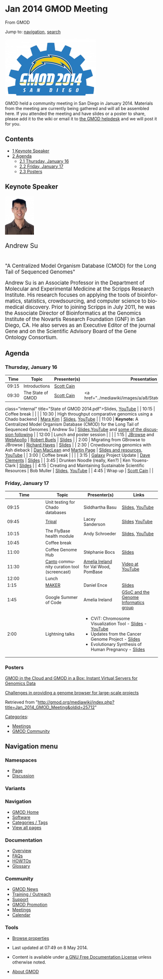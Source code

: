 <div id="mw-page-base" class="noprint">

</div>

<div id="mw-head-base" class="noprint">

</div>

<div id="content" class="mw-body" role="main">

<span id="top"></span>

<div id="mw-js-message" style="display:none;">

</div>



# <span dir="auto">Jan 2014 GMOD Meeting</span>

<div id="bodyContent">

<div id="siteSub">

From GMOD

</div>

<div id="contentSub">

</div>

<div id="jump-to-nav" class="mw-jump">

Jump to: [navigation](#mw-navigation), [search](#p-search)

</div>

<div id="mw-content-text" class="mw-content-ltr" lang="en" dir="ltr">

<div class="floatright">

<a href="File:2014-gmod-san-diego.png" class="image"><img
src="../mediawiki/images/thumb/e/e1/2014-gmod-san-diego.png/300px-2014-gmod-san-diego.png"
srcset="../mediawiki/images/thumb/e/e1/2014-gmod-san-diego.png/450px-2014-gmod-san-diego.png 1.5x, ../mediawiki/images/e/e1/2014-gmod-san-diego.png 2x"
width="300" height="188"
alt="January 2014 GMOD Community Meeting logo" /></a>

</div>

GMOD held a community meeting in San Diego in January 2014. Materials
from the meeting are currently being gathered and will all be assembled
here. If you attended the meeting and have slides or a poster to share,
please add it to the wiki or email it to
<a href="mailto:help@gmod.org" class="external text" rel="nofollow">the
GMOD helpdesk</a> and we will post it for you.

  

<div id="toc" class="toc">

<div id="toctitle">

## Contents

</div>

- [<span class="tocnumber">1</span> <span class="toctext">Keynote
  Speaker</span>](#Keynote_Speaker)
- [<span class="tocnumber">2</span>
  <span class="toctext">Agenda</span>](#Agenda)
  - [<span class="tocnumber">2.1</span> <span class="toctext">Thursday,
    January 16</span>](#Thursday.2C_January_16)
  - [<span class="tocnumber">2.2</span> <span class="toctext">Friday,
    January 17</span>](#Friday.2C_January_17)
  - [<span class="tocnumber">2.3</span>
    <span class="toctext">Posters</span>](#Posters)

</div>

## <span id="Keynote_Speaker" class="mw-headline">Keynote Speaker</span>

<div class="emphasisbox">

<div class="floatright">

<a href="http://sulab.org/andrew-i-su-ph-d/" rel="nofollow"
title="Andrew Su"><img
src="../mediawiki/images/thumb/b/b2/AndrewSu.jpg/95px-AndrewSu.jpg"
srcset="../mediawiki/images/thumb/b/b2/AndrewSu.jpg/143px-AndrewSu.jpg 1.5x, ../mediawiki/images/thumb/b/b2/AndrewSu.jpg/190px-AndrewSu.jpg 2x"
width="95" height="128" alt="Andrew Su" /></a>

</div>

<div style="font-size: 150%; padding-bottom: 0.3em">

Andrew Su

</div>

<div style="font-size: 120%">

"A Centralized Model Organism Database (CMOD) for the Long Tail of
Sequenced Genomes"

Andrew Su is an Associate Professor in the Department of Molecular and
Experimental Medicine at the Scripps Research Institute. His research
focuses on applying the tools of bioinformatics, statistics,
crowdsourcing, and computer science to biomedical discovery. Prior to
joining Scripps in July 2011, he was the Associate Director of
Bioinformatics at the Genomics Institute of the Novartis Research
Foundation (GNF) in San Diego, CA. He also serves as an Executive Editor
of the journal Gene and on the Scientific Advisory Board of the Gene
Ontology Consortium.

</div>

</div>

## <span id="Agenda" class="mw-headline">Agenda</span>

### <span id="Thursday.2C_January_16" class="mw-headline">Thursday, January 16</span>

| Time | Topic | Presenter(s) | Presentation |
|----|----|----|----|
| 09:15 | Introductions | [Scott Cain](User:Scott "User:Scott") |  |
| 09:30 | The State of GMOD | [Scott Cain](User:Scott "User:Scott") | <a href="../mediawiki/images/a/a8/State_of_GMOD_2014.pdf"
class="internal" title="State of GMOD 2014.pdf">Slides</a>, <a href="http://youtu.be/8DXWzgag8R4" class="external text"
rel="nofollow">YouTube</a> |
| 10:15 | Coffee break |  |  |
| 10:30 | High throughput comparative genomics using a Chado backend | [Mara Kim](User:Mara_Kim "User:Mara Kim") | <a href="../mediawiki/images/f/f8/MaraKim_GMOD2014.pdf" class="internal"
title="MaraKim GMOD2014.pdf">Slides</a>, <a href="http://youtu.be/Soam8O3g1jg" class="external text"
rel="nofollow">YouTube</a> |
| 11:00 | **Keynote:** A Centralized Model Organism Database (CMOD) for the Long Tail of Sequenced Genomes | Andrew Su | <a href="../mediawiki/images/c/c0/AndrewSu_GMOD2014.pptx"
class="internal" title="AndrewSu GMOD2014.pptx">Slides</a>,<a href="https://www.youtube.com/watch?v=RVijs5ry05E"
class="external text" rel="nofollow">YouTube</a> and <a href="https://www.youtube.com/watch?v=dGHXo-iNsyU"
class="external text" rel="nofollow">some of the discussion
following</a> |
| 12:00 | Lunch and poster session |  |  |
| 1:15 | [JBrowse](JBrowse.1 "JBrowse") and [WebApollo](WebApollo.1 "WebApollo") | <a href="User:RBuels" class="mw-redirect" title="User:RBuels">Robert
Buels</a> | <a href="../mediawiki/images/3/37/RBuels_JBrowse_2014.pdf"
class="internal" title="RBuels JBrowse 2014.pdf">Slides</a> |
| 2:00 | Migrating from GBrowse to JBrowse | [Richard Hayes](User:Richard_Hayes "User:Richard Hayes") | <a href="../mediawiki/images/0/04/Richard_Hayes_2014.pdf"
class="internal" title="Richard Hayes 2014.pdf">Slides</a> |
| 2:30 | Crowdsourcing genomics with Ash dieback | <a href="http://www.tsl.ac.uk/profile/dan-maclean.asp"
class="external text" rel="nofollow">Dan MacLean</a> and <a href="http://www.tsl.ac.uk/profile/martin-page.asp"
class="external text" rel="nofollow">Martin Page</a> | <a
href="https://github.com/danmaclean/talks/tree/master/GMOD_san_diego_jan_2014"
class="external text" rel="nofollow">Slides and resources</a>, <a href="http://youtu.be/wjne4d32bbU" class="external text"
rel="nofollow">YouTube</a> |
| 3:00 | Coffee break |  |  |
| 3:15 | [Galaxy](Galaxy.1 "Galaxy") Project Update | [Dave Clements](User:Clements "User:Clements") | <a href="../mediawiki/images/d/d2/Dave_Clements_2014.pdf"
class="internal" title="Dave Clements 2014.pdf">Slides</a> |
| 3:45 | Drunken Noodle (really, Ken?) | Ken Youens-Clark | <a href="../mediawiki/images/6/6e/2014-KYClark-CMap.pdf"
class="internal" title="2014-KYClark-CMap.pdf">Slides</a> |
| 4:15 | Creating and Maintaining Sustainable Scientific Resources | Bob Muller | <a href="../mediawiki/images/0/0d/Bob_Muller_2014.pdf" class="internal"
title="Bob Muller 2014.pdf">Slides</a>, <a href="http://youtu.be/KsBZxiGsOps" class="external text"
rel="nofollow">YouTube</a> |
| 4:45 | Wrap up | [Scott Cain](User:Scott "User:Scott") |  |

### <span id="Friday.2C_January_17" class="mw-headline">Friday, January 17</span>

<table class="wikitable">
<colgroup>
<col style="width: 25%" />
<col style="width: 25%" />
<col style="width: 25%" />
<col style="width: 25%" />
</colgroup>
<thead>
<tr class="header">
<th>Time</th>
<th>Topic</th>
<th>Presenter(s)</th>
<th>Links</th>
</tr>
</thead>
<tbody>
<tr class="odd">
<td>09:15</td>
<td>Unit testing for Chado databases</td>
<td>Siddhartha Basu</td>
<td><a href="http://testgenomes.dictybase.org/test-chado.slide"
class="external text" rel="nofollow">Slides</a>, <a
href="http://youtu.be/9F6rskt3JRM" class="external text"
rel="nofollow">YouTube</a></td>
</tr>
<tr class="even">
<td>09:45</td>
<td><a href="Tripal.1" title="Tripal">Tripal</a></td>
<td>Lacey Sanderson</td>
<td><a href="../mediawiki/images/d/d0/Tripal-GMOD-2014.pptx"
class="internal" title="Tripal-GMOD-2014.pptx">Slides</a> <a
href="http://www.youtube.com/watch?v=qSwb3cGtzJg" class="external text"
rel="nofollow">YouTube</a></td>
</tr>
<tr class="odd">
<td>10:15</td>
<td>The FlyBase health module</td>
<td>Andy Schroeder</td>
<td><a href="../mediawiki/images/1/12/2014_Chado_health_module.pdf"
class="internal" title="2014 Chado health module.pdf">Slides</a>, <a
href="http://youtu.be/ahA4EYgY-G0" class="external text"
rel="nofollow">YouTube</a></td>
</tr>
<tr class="even">
<td>10:45</td>
<td colspan="3">Coffee break</td>
</tr>
<tr class="odd">
<td>11:00</td>
<td>Coffee Genome Hub</td>
<td>Stéphanie Bocs</td>
<td><a
href="http://gmod.org/mediawiki/index.php?title=Special:Upload&amp;wpDestFile=Stephanie_Bocs_2014.pdf"
class="new" title="Stephanie Bocs 2014.pdf">Slides</a></td>
</tr>
<tr class="even">
<td>11:30</td>
<td><a href="Canto" title="Canto">Canto</a> community curation tool
(screencast)</td>
<td><a href="User:Girlwithglasses" title="User:Girlwithglasses">Amelia
Ireland</a> for Val Wood, PomBase</td>
<td><a href="http://www.youtube.com/watch?v=-cj_PdJi68A"
class="external text" rel="nofollow">Video at YouTube</a></td>
</tr>
<tr class="odd">
<td>12:00</td>
<td colspan="3">Lunch</td>
</tr>
<tr class="even">
<td>1:15</td>
<td><a href="MAKER.1" title="MAKER">MAKER</a></td>
<td>Daniel Ence</td>
<td><a href="../mediawiki/images/4/4c/Daniel_Ence_2014.pptx"
class="internal" title="Daniel Ence 2014.pptx">Slides</a></td>
</tr>
<tr class="odd">
<td>1:45</td>
<td>Google Summer of Code</td>
<td>Amelia Ireland</td>
<td><a href="GSoC" title="GSoC">GSoC and the Genome Informatics
group</a></td>
</tr>
<tr class="even">
<td>2:00</td>
<td>Lightning talks</td>
<td colspan="2"><ul>
<li>CViT: Chromosome Visualization Tool - <a
href="../mediawiki/images/a/a1/Cvit_GMOD2014.pptx" class="internal"
title="Cvit GMOD2014.pptx">Slides</a> - <a
href="http://youtu.be/Ye2WVFwvmz0" class="external text"
rel="nofollow">YouTube</a></li>
<li>Updates from the Cancer Genome Project - <a
href="../mediawiki/images/e/e4/2014_CGP_updates.pdf" class="internal"
title="2014 CGP updates.pdf">Slides</a></li>
<li>Evolutionary Synthesis of Human Pregnancy - <a
href="../mediawiki/images/4/46/2014-McGary.pdf" class="internal"
title="2014-McGary.pdf">Slides</a></li>
</ul></td>
</tr>
</tbody>
</table>

### <span id="Posters" class="mw-headline">Posters</span>

<a href="../mediawiki/images/f/fb/Gitc-giab-poster.pdf" class="internal"
title="Gitc-giab-poster.pdf">GMOD in the Cloud and GMOD in a Box:
Instant Virtual Servers for Genomics Data</a>

<a href="../mediawiki/images/9/9c/2014_CGP_Poster.pdf" class="internal"
title="2014 CGP Poster.pdf">Challenges in providing a genome browser for
large-scale projects</a>

</div>

<div class="printfooter">

Retrieved from
"<http://gmod.org/mediawiki/index.php?title=Jan_2014_GMOD_Meeting&oldid=25712>"

</div>

<div id="catlinks" class="catlinks">

<div id="mw-normal-catlinks" class="mw-normal-catlinks">

[Categories](Special:Categories "Special:Categories"):

- [Meetings](Category:Meetings "Category:Meetings")
- [GMOD Community](Category:GMOD_Community "Category:GMOD Community")

</div>

</div>

<div class="visualClear">

</div>

</div>

</div>

<div id="mw-navigation">

## Navigation menu

<div id="mw-head">



<div id="left-navigation">

<div id="p-namespaces" class="vectorTabs" role="navigation"
aria-labelledby="p-namespaces-label">

### Namespaces

- <span id="ca-nstab-main"><a href="Jan_2014_GMOD_Meeting" accesskey="c"
  title="View the content page [c]">Page</a></span>
- <span id="ca-talk"><a
  href="http://gmod.org/mediawiki/index.php?title=Talk:Jan_2014_GMOD_Meeting&amp;action=edit&amp;redlink=1"
  accesskey="t"
  title="Discussion about the content page [t]">Discussion</a></span>

</div>

<div id="p-variants" class="vectorMenu emptyPortlet" role="navigation"
aria-labelledby="p-variants-label">

### 

### Variants[](#)

<div class="menu">

</div>

</div>

</div>





</div>

</div>

</div>

<div id="mw-panel">

<div id="p-logo" role="banner">

<a href="Main_Page"
style="background-image: url(../images/GMOD-cogs.png);"
title="Visit the main page"></a>

</div>

<div id="p-Navigation" class="portal" role="navigation"
aria-labelledby="p-Navigation-label">

### Navigation

<div class="body">

- <span id="n-GMOD-Home">[GMOD Home](Main_Page)</span>
- <span id="n-Software">[Software](GMOD_Components)</span>
- <span id="n-Categories-.2F-Tags">[Categories /
  Tags](Categories)</span>
- <span id="n-View-all-pages">[View all pages](Special:AllPages)</span>

</div>

</div>

<div id="p-Documentation" class="portal" role="navigation"
aria-labelledby="p-Documentation-label">

### Documentation

<div class="body">

- <span id="n-Overview">[Overview](Overview)</span>
- <span id="n-FAQs">[FAQs](Category:FAQ)</span>
- <span id="n-HOWTOs">[HOWTOs](Category:HOWTO)</span>
- <span id="n-Glossary">[Glossary](Glossary)</span>

</div>

</div>

<div id="p-Community" class="portal" role="navigation"
aria-labelledby="p-Community-label">

### Community

<div class="body">

- <span id="n-GMOD-News">[GMOD News](GMOD_News)</span>
- <span id="n-Training-.2F-Outreach">[Training /
  Outreach](Training_and_Outreach)</span>
- <span id="n-Support">[Support](Support)</span>
- <span id="n-GMOD-Promotion">[GMOD Promotion](GMOD_Promotion)</span>
- <span id="n-Meetings">[Meetings](Meetings)</span>
- <span id="n-Calendar">[Calendar](Calendar)</span>

</div>

</div>

<div id="p-tb" class="portal" role="navigation"
aria-labelledby="p-tb-label">

### Tools

<div class="body">


- <span id="t-smwbrowselink"><a href="Special:Browse/Jan_2014_GMOD_Meeting" rel="smw-browse">Browse
  properties</a></span>


</div>

</div>

</div>

</div>

<div id="footer" role="contentinfo">

- <span id="footer-info-lastmod">Last updated at 07:49 on 8 May
  2014.</span>
<!-- - <span id="footer-info-viewcount">153,026 page views.</span> -->
- <span id="footer-info-copyright">Content is available under
  <a href="http://www.gnu.org/licenses/fdl-1.3.html" class="external"
  rel="nofollow">a GNU Free Documentation License</a> unless otherwise
  noted.</span>

<!-- -->

- <span id="footer-places-about">[About
  GMOD](GMOD:About "GMOD:About")</span>

<!-- -->






</div>
